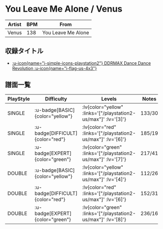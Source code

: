 # You Leave Me Alone / Venus

|Artist|BPM|From|
|------|---|----|
|Venus|138|You Leave Me Alone|

## 収録タイトル

- [ :u-icon{name="i-simple-icons-playstation2"} DDRMAX Dance Dance Revolution :u-icon{name="i-flag-us-4x3"} ](/playstation2-us/max)

## 譜面一覧

|PlayStyle|Difficulty|Levels|Notes|Movie|
|---------|----------|------|-----|-----|
|SINGLE| :u-badge[BASIC]{color="yellow"} | :lv{color="yellow" :links='["/playstation2-us/max"]' :lv='[3]'} |133/30||
|SINGLE| :u-badge[DIFFICULT]{color="red"} | :lv{color="red" :links='["/playstation2-us/max"]' :lv='[6]'} |185/19||
|SINGLE| :u-badge[EXPERT]{color="green"} | :lv{color="green" :links='["/playstation2-us/max"]' :lv='[7]'} |217/41||
|DOUBLE| :u-badge[BASIC]{color="yellow"} | :lv{color="yellow" :links='["/playstation2-us/max"]' :lv='[4]'} |112/26||
|DOUBLE| :u-badge[DIFFICULT]{color="red"} | :lv{color="red" :links='["/playstation2-us/max"]' :lv='[6]'} |152/31||
|DOUBLE| :u-badge[EXPERT]{color="green"} | :lv{color="green" :links='["/playstation2-us/max"]' :lv='[8]'} |236/16||
